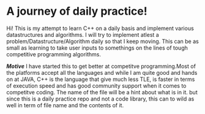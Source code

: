 # A journey of daily practice!

Hi! This is my attempt to learn C++ on a daily basis and implement various datastructures and algorithms. I will try to implement atlest a problem/Datastructure/Algorithm daily so that I keep moving. This can be as small as learning to take user inputs  to somethings on the lines of tough competitive programming algorithms. 

***Motive***
I have started this to get better at competitve programming.Most of the platforms accept all the languages and while I am quite good and hands on at JAVA, C++ is the language that give much less TLE, is faster in terms of execution speed and has good community support when it comes to competitve coding.
The name of the file will be a hint about what is in it. but since this is a daily practice repo and not a code library, this can to wild as well in term of file name and the contents of it.